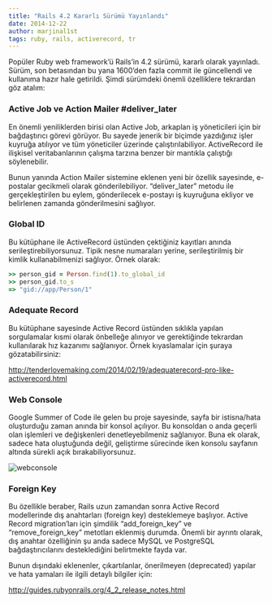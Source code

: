```yaml
---
title: "Rails 4.2 Kararlı Sürümü Yayınlandı"
date: 2014-12-22
author: marjinal1st
tags: ruby, rails, activerecord, tr
---
```


Popüler Ruby web framework’ü Rails’in 4.2 sürümü, kararlı olarak yayınladı. Sürüm, son betasından bu yana 1600’den fazla commit ile güncellendi ve kullanıma hazır hale getirildi. Şimdi sürümdeki önemli özelliklere tekrardan göz atalım:

### Active Job ve Action Mailer #deliver_later

En önemli yeniliklerden birisi olan Active Job, arkaplan iş yöneticileri için bir bağdaştırıcı görevi görüyor. Bu sayede jenerik bir biçimde yazdığınız işler kuyruğa atılıyor ve tüm yöneticiler üzerinde çalıştırılabiliyor. ActiveRecord ile ilişkisel veritabanlarının çalışma tarzına benzer bir mantıkla çalıştığı söylenebilir.

Bunun yanında Action Mailer sistemine eklenen yeni bir özellik sayesinde, e-postalar gecikmeli olarak gönderilebiliyor. “deliver_later” metodu ile gerçekleştirilen bu eylem, gönderilecek e-postayı iş kuyruğuna ekliyor ve belirlenen zamanda gönderilmesini sağlıyor.


### Global ID

Bu kütüphane ile ActiveRecord üstünden çektiğiniz kayıtları anında serileştirebiliyorsunuz. Tipik nesne numaraları yerine, serileştirilmiş bir kimlik kullanabilmenizi sağlıyor. Örnek olarak:

```ruby
>> person_gid = Person.find(1).to_global_id
>> person_gid.to_s
=> "gid://app/Person/1"
```

### Adequate Record

Bu kütüphane sayesinde Active Record üstünden sıklıkla yapılan sorgulamalar kısmi olarak önbelleğe alınıyor ve gerektiğinde tekrardan kullanılarak hız kazanımı sağlanıyor. Örnek kıyaslamalar için şuraya gözatabilirsiniz:

http://tenderlovemaking.com/2014/02/19/adequaterecord-pro-like-activerecord.html

### Web Console

Google Summer of Code ile gelen bu proje sayesinde, sayfa bir istisna/hata oluşturduğu zaman anında bir konsol açılıyor. Bu konsoldan o anda geçerli olan işlemleri ve değişkenleri denetleyebilmeniz sağlanıyor. Buna ek olarak, sadece hata oluştuğunda değil, geliştirme sürecinde iken konsolu sayfanın altında sürekli açık bırakabiliyorsunuz.

![webconsole](https://cloud.githubusercontent.com/assets/705116/3825943/a010af92-1d5a-11e4-84c2-4ed0ba367f4e.gif)

### Foreign Key

Bu özellikle beraber, Rails uzun zamandan sonra Active Record modellerinde dış anahtarları (foreign key) desteklemeye başlıyor. Active Record migration’ları için şimdilik “add_foreign_key” ve “remove_foreign_key” metotları eklenmiş durumda. Önemli bir ayrıntı olarak, dış anahtar özelliğinin şu anda sadece MySQL ve PostgreSQL bağdaştırıcılarını desteklediğini belirtmekte fayda var.

Bunun dışındaki eklenenler, çıkartılanlar, önerilmeyen (deprecated) yapılar ve hata yamaları ile ilgili detaylı bilgiler için:

http://guides.rubyonrails.org/4_2_release_notes.html